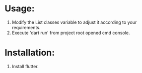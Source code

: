 # Usage:
1. Modify the List<ScheduleClass> classes variable to adjust it according to your requirements.
2. Execute 'dart run' from project root opened cmd console.

# Installation:
1. Install flutter.